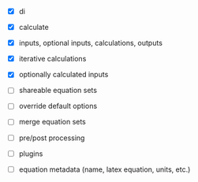 - [x] di
- [x] calculate
- [x] inputs, optional inputs, calculations, outputs

- [x] iterative calculations
- [x] optionally calculated inputs

- [ ] shareable equation sets
- [ ] override default options

- [ ] merge equation sets

- [ ] pre/post processing
- [ ] plugins

- [ ] equation metadata (name, latex equation, units, etc.)